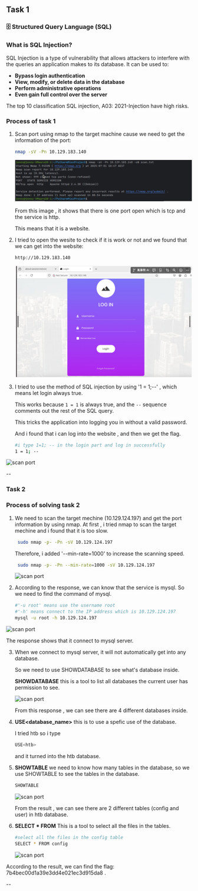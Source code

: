 ## Task 1

### 🗄️ Structured Query Language (SQL)

### What is SQL Injection?

SQL Injection is a type of vulnerability that allows attackers to interfere with the queries an application makes to its database. It can be used to:

-  **Bypass login authentication**
-  **View, modify, or delete data in the database**
-  **Perform administrative operations**
-  **Even gain full control over the server**

The top 10 classification SQL injection, A03: 2021-Injection have high risks.

### Process of task 1
1. Scan port using nmap to the target machine cause we need to get the information of the port:
    ```bash
    nmap -sV -Pn 10.129.183.140
    ```
   ![scan port](./image/Task1_scan.jpg)

   From this image , it shows that there is one port open which is tcp and the service is http.

   This means that it is a website.
   
2. I tried to open the wesite to check if it is work or not and we found that we can get into the website:
   ```bash
   http://10.129.183.140
   ```
    ![scan port](./image/Task1_login.jpg)
   
3. I tried to use the method of SQL injection by using  '1 = 1;--' , which means let login always true.
   
   This works because `1 = 1` is always true, and the `--` sequence comments out the rest of the SQL query.
   
   This tricks the application into logging you in without a valid password.
   
   And i found that i can log into the website , and then we get the flag.
   
    ```bash
    #i type 1=1; -- in the login part and log in successfully
   1 = 1; -- 
   ```
![scan port](./image/Task1_get_flag.jpg)

--

### Task 2 
### Process of solving task 2
1. We need to scan the target mechine (10.129.124.197) and get the port information by using nmap.
   At first , i tried nmap to scan the target mechine and i found that it is too slow.
   ```bash
    sudo nmap -p- -Pn -sV 10.129.124.197
   ```
   Therefore, i added '--min-rate=1000' to increase the scanning speed.
   
   ```bash
    sudo nmap -p- -Pn --min-rate=1000 -sV 10.129.124.197
    ```
   ![scan port](./image/Task2_scan.jpg)
   
2. According to the response, we can know that the service is mysql. So we need to find the command of mysql.
    ```bash
    #'-u root' means use the username root
    #'-h' means connect to the IP address which is 10.129.124.197
    mysql -u root -h 10.129.124.197
    ```
 ![scan port](./image/Task2_mysql.jpg)

The response shows that it connect to mysql server.

3. When we connect to mysql server, it will not automatically get into any database.
  
   So we need to use SHOWDATABASE to see what's database inside.

   **SHOWDATABASE** this is a tool to list all databases the current user has permission to see.

   ![scan port](./image/Task2_show_database.jpg)

    From this response , we can see there are 4 different databases inside. 

4. **USE<database_name>** this is to use a spefic use of the database.

    I tried htb so i type 
    ```bash
    USE<htb>
    ```
    and it turned into the htb database.

5. **SHOWTABLE** we need to know how many tables in the database, so we use SHOWTABLE to see the tables in the database.
    ```bash
    SHOWTABLE
    ```
    ![scan port](./image/Task2_show_tables.jpg)

   From the result , we can see there are 2 different tables (config and user) in htb database.

6. **SELECT * FROM** This is a tool to select all the files in the tables.
    ```bash
    #select all the files in the config table
    SELECT * FROM config
    ```

   ![scan port](./image/Task2_select_from.jpg)

According to the result, we can find the flag:  7b4bec00d1a39e3dd4e021ec3d915da8 .

-- 
